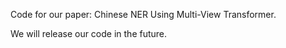 Code for our paper: Chinese NER Using Multi-View Transformer.

We will release our code in the future.
